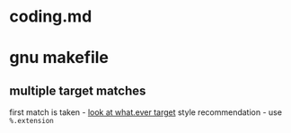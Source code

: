 # coding.md

# gnu makefile

## multiple target matches
first match is taken - [look at what.ever target](https://clarkgrubb.com/makefile-style-guide#rule-target-decl)
style recommendation - use `%.extension`
